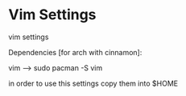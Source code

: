# Vim Settings

vim settings

Dependencies [for arch with cinnamon]:

vim --> sudo pacman -S vim

in order to use this settings copy them into
\$HOME
